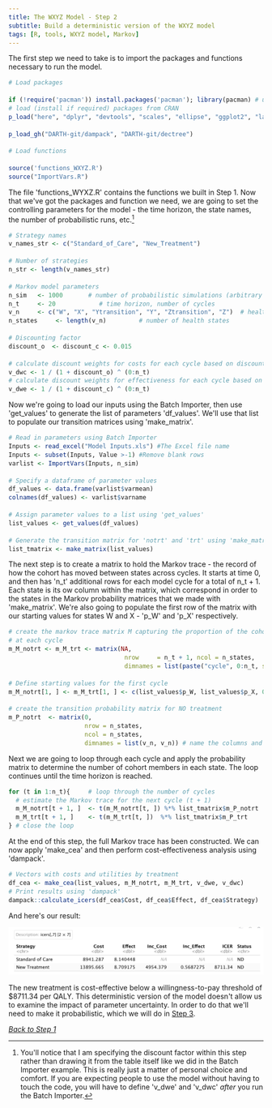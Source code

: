 ```yaml
---
title: The WXYZ Model - Step 2
subtitle: Build a deterministic version of the WXYZ model
tags: [R, tools, WXYZ model, Markov]
---
```


The first step we need to take is to import the packages and functions necessary to run the model.

```r
# Load packages

if (!require('pacman')) install.packages('pacman'); library(pacman) # use this package to conveniently install other packages
# load (install if required) packages from CRAN
p_load("here", "dplyr", "devtools", "scales", "ellipse", "ggplot2", "lazyeval", "igraph", "truncnorm", "ggraph", "reshape2", "knitr", "stringr", "diagram", "bcea", "readxl")                                               

p_load_gh("DARTH-git/dampack", "DARTH-git/dectree")

# Load functions

source('functions_WXYZ.R')
source("ImportVars.R")
```

The file 'functions_WYXZ.R' contains the functions we built in Step 1. Now that we've got the packages and function we need, we are going to set the controlling parameters for the model - the time horizon, the state names, the number of probabilistic runs, etc.[^1]

[^1]: You'll notice that I am specifying the discount factor within this step rather than drawing it from the table itself like we did in the Batch Importer example. This is really just a matter of personal choice and comfort. If you are expecting people to use the model without having to touch the code, you will have to define 'v_dwe' and 'v_dwc' *after* you run the Batch Importer.

```r
# Strategy names
v_names_str <- c("Standard_of_Care", "New_Treatment") 

# Number of strategies
n_str <- length(v_names_str)

# Markov model parameters
n_sim   <- 1000       # number of probabilistic simulations (arbitrary for deterministic model)
n_t     <- 20            # time horizon, number of cycles
v_n     <- c("W", "X", "Ytransition", "Y", "Ztransition", "Z")  # health state names  
n_states     <- length(v_n)         # number of health states

# Discounting factor
discount_o  <- discount_c <- 0.015

# calculate discount weights for costs for each cycle based on discount rate d_c
v_dwc <- 1 / (1 + discount_o) ^ (0:n_t) 
# calculate discount weights for effectiveness for each cycle based on discount rate d_e
v_dwe <- 1 / (1 + discount_c) ^ (0:n_t) 
```

Now we're going to load our inputs using the Batch Importer, then use 'get_values' to generate the list of parameters 'df_values'. We'll use that list to populate our transition matrices using 'make_matrix'.

```r
# Read in parameters using Batch Importer
Inputs <- read_excel("Model Inputs.xls") #The Excel file name
Inputs <- subset(Inputs, Value >-1) #Remove blank rows
varlist <- ImportVars(Inputs, n_sim)

# Specify a dataframe of parameter values
df_values <- data.frame(varlist$varmean)
colnames(df_values) <- varlist$varname

# Assign parameter values to a list using 'get_values'
list_values <- get_values(df_values)

# Generate the transition matrix for 'notrt' and 'trt' using 'make_matrix'
list_tmatrix <- make_matrix(list_values)
```

The next step is to create a matrix to hold the Markov trace - the record of how the cohort has moved between states across cycles. It starts at time 0, and then has 'n_t' additional rows for each model cycle for a total of n_t + 1. Each state is its ow column within the matrix, which correspond in order to the states in the Markov probability matrices that we made with 'make_matrix'. We're also going to populate the first row of the matrix with our starting values for states W and X - 'p_W' and 'p_X' respectively.

```r
# create the markov trace matrix M capturing the proportion of the cohort in each state 
# at each cycle
m_M_notrt <- m_M_trt <- matrix(NA, 
                                nrow     = n_t + 1, ncol = n_states,
                                dimnames = list(paste("cycle", 0:n_t, sep = " "), v_n))

# Define starting values for the first cycle
m_M_notrt[1, ] <- m_M_trt[1, ] <- c(list_values$p_W, list_values$p_X, 0, 0, 0, 0) 

# create the transition probability matrix for NO treatment
m_P_notrt  <- matrix(0,
                     nrow = n_states,
                     ncol = n_states,
                     dimnames = list(v_n, v_n)) # name the columns and rows of the matrix
```

Next we are going to loop through each cycle and apply the probability matrix to determine the number of cohort members in each state. The loop continues until the time horizon is reached.

```r
for (t in 1:n_t){     # loop through the number of cycles
  # estimate the Markov trace for the next cycle (t + 1)
  m_M_notrt[t + 1, ]  <- t(m_M_notrt[t, ]) %*% list_tmatrix$m_P_notrt
  m_M_trt[t + 1, ]    <- t(m_M_trt[t, ])  %*% list_tmatrix$m_P_trt      
} # close the loop
```

At the end of this step, the full Markov trace has been constructed. We can now apply 'make_cea' and then perform cost-effectiveness analysis using 'dampack'.

```r
# Vectors with costs and utilities by treatment
df_cea <- make_cea(list_values, m_M_notrt, m_M_trt, v_dwe, v_dwc)
# Print results using 'dampack'
dampack::calculate_icers(df_cea$Cost, df_cea$Effect, df_cea$Strategy)
```

And here's our result:

![A table containing the cost-effectiveness results](https://github.com/HealthyUncertainty/healthyuncertainty.github.io/blob/master/WXYZ-Model/WXYZ%20deterministic%20output.jpg?raw=true)

The new treatment is cost-effective below a willingness-to-pay threshold of $8711.34 per QALY. This deterministic version of the model doesn't allow us to examine the impact of parameter uncertainty. In order to do that we'll need to make it probabilistic, which we will do in [Step 3](https://healthyuncertainty.github.io/WXYZ-Model/WXYZ-Step3/).

*[Back to Step 1](https://healthyuncertainty.github.io/WXYZ-Model/WXYZ-Step1/)*